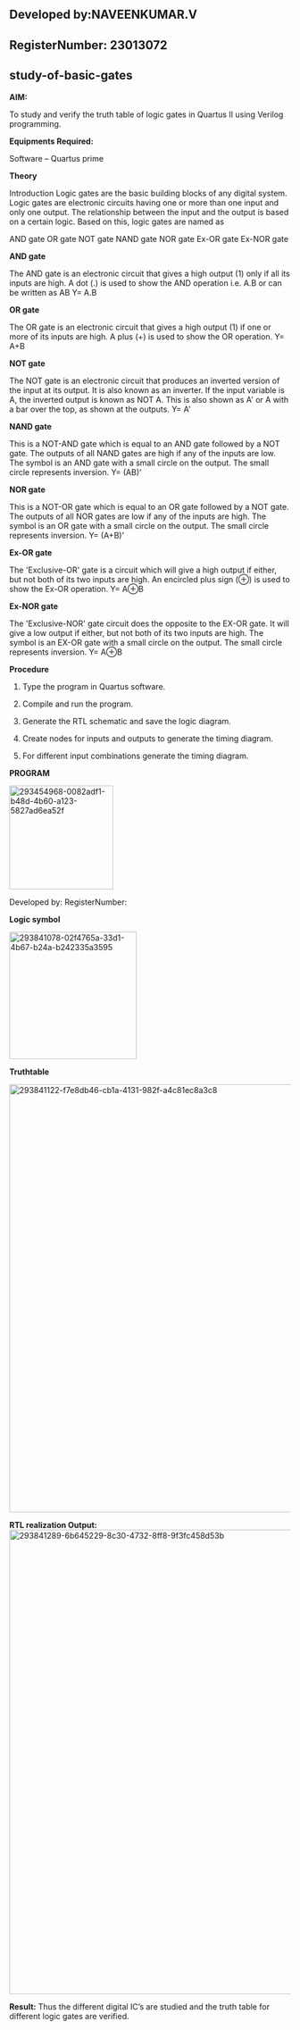  ## Developed by:NAVEENKUMAR.V
 ## RegisterNumber: 23013072

## study-of-basic-gates

**AIM:** 

To study and verify the truth table of logic gates in Quartus II using Verilog programming.

**Equipments Required:**

Software – Quartus prime 

**Theory**

Introduction Logic gates are the basic building blocks of any digital system. Logic gates are electronic circuits having one or more than one input and only one output. The relationship between the input and the output is based on a certain logic. Based on this, logic gates are named as

AND gate OR gate NOT gate NAND gate NOR gate Ex-OR gate Ex-NOR gate

**AND gate**

The AND gate is an electronic circuit that gives a high output (1) only if all its inputs are high. A dot (.) is used to show the AND operation i.e. A.B or can be written as AB
Y= A.B

**OR gate** 

The OR gate is an electronic circuit that gives a high output (1) if one or more of its inputs are high. A plus (+) is used to show the OR operation.
Y= A+B

**NOT gate**

The NOT gate is an electronic circuit that produces an inverted version of the input at its output. It is also known as an inverter. If the input variable is A, the inverted output is known as NOT A. This is also shown as A' or A with a bar over the top, as shown at the outputs.
Y= A'

**NAND gate**

This is a NOT-AND gate which is equal to an AND gate followed by a NOT gate. The outputs of all NAND gates are high if any of the inputs are low. The symbol is an AND gate with a small circle on the output. The small circle represents inversion.
Y= (AB)’

**NOR gate**

This is a NOT-OR gate which is equal to an OR gate followed by a NOT gate. The outputs of all NOR gates are low if any of the inputs are high. The symbol is an OR gate with a small circle on the output. The small circle represents inversion.
Y= (A+B)’

**Ex-OR gate**

The 'Exclusive-OR' gate is a circuit which will give a high output if either, but not both of its two inputs are high. An encircled plus sign (⊕) is used to show the Ex-OR operation.
Y= A⊕B

**Ex-NOR gate**

The 'Exclusive-NOR' gate circuit does the opposite to the EX-OR gate. It will give a low output if either, but not both of its two inputs are high. The symbol is an EX-OR gate with a small circle on the output. The small circle represents inversion.
Y= A⊕B

**Procedure** 

1.	Type the program in Quartus software.

2.	Compile and run the program.

3.	Generate the RTL schematic and save the logic diagram.

4.	Create nodes for inputs and outputs to generate the timing diagram.

5.	For different input combinations generate the timing diagram.


**PROGRAM**

<img width="186" alt="293454968-0082adf1-b48d-4b60-a123-5827ad6ea52f" src="https://github.com/NaveenKumarV2005/study-of-basic-gates/assets/151476286/b38d1d7e-c74b-48ae-9e0d-3e927fc11f2d">


 Developed by: RegisterNumber: 
 
**Logic symbol**


<img width="228" alt="293841078-02f4765a-33d1-4b67-b24a-b242335a3595" src="https://github.com/NaveenKumarV2005/study-of-basic-gates/assets/151476286/170771b1-a8f8-4e99-96ec-cc0c26541274">





**Truthtable**


<img width="767" alt="293841122-f7e8db46-cb1a-4131-982f-a4c81ec8a3c8" src="https://github.com/NaveenKumarV2005/study-of-basic-gates/assets/151476286/84b2ca7b-34bf-4e39-ac0f-c11d5269f8ee">



**RTL realization Output:** 
<img width="832" alt="293841289-6b645229-8c30-4732-8ff8-9f3fc458d53b" src="https://github.com/NaveenKumarV2005/study-of-basic-gates/assets/151476286/9be7a3d0-4fcf-4ca6-aa66-04ad83b2e348">



**Result:**
  Thus the different digital IC’s are studied and the truth table for different logic gates are verified.

